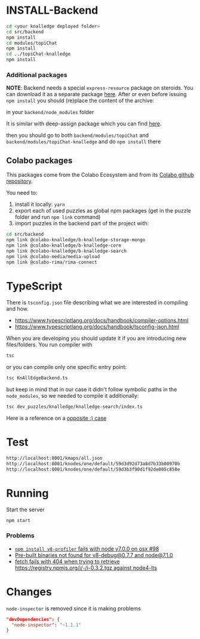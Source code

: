 # 	INSTALL-Backend

```sh
cd <your knalledge deployed folder>
cd src/backend
npm install
cd modules/topiChat
npm install
cd ../topiChat-knalledge
npm install
```
### Additional packages

**NOTE**: Backend needs a special ```express-resource``` package on steroids. You can download it as a separate package [here](http://colabo.space/downloads/express-resource.zip). After or even before issuing ```npm install``` you should (re)place the content of the archive:

in your ```backend/node_modules``` folder

It is similar with deep-assign package which you can find [here](http://colabo.space/downloads/deep-assign.zip).

then you should go to both  ```backend/modules/topiChat``` and ```backend/modules/topiChat-knalledge```
and do `npm install` there

## Colabo packages

This packages come from the Colabo Ecosystem and from its [Colabo github repository](https://github.com/Cha-OS/colabo).

You need to:

1. install it locally: `yarn`
2. export each of used puzzles as global npm packages (get in the puzzle folder and run `npm link` command)
3. import puzzles in the backend part of the project with:

```sh
cd src/backend
npm link @colabo-knalledge/b-knalledge-storage-mongo
npm link @colabo-knalledge/b-knalledge-core
npm link @colabo-knalledge/b-knalledge-search
npm link @colabo-media/media-upload
npm link @colabo-rima/rima-connect
```

# TypeScript

There is `tsconfig.json` file describing what we are interested in compiling and how.

+ https://www.typescriptlang.org/docs/handbook/compiler-options.html
+ https://www.typescriptlang.org/docs/handbook/tsconfig-json.html

When you are developing you should update it if you are introducing new files/folders. You run compiler with

```sh
tsc
```

or you can compile only one specific entry point:

```sh
tsc KnAllEdgeBackend.ts
```

but keep in mind that in our case it didn't follow symbolic paths in the `node_modules`, so we needed to compile it additionally:

```sh
tsc dev_puzzles/knalledge/knalledge-search/index.ts
```
Here is a reference on a [opposite :) case](https://github.com/Microsoft/TypeScript/issues/9552)

# Test

```sh
http://localhost:8001/kmaps/all.json
http://localhost:8001/knodes/one/default/59d3d92d73a8d7b33b00970b
http://localhost:8001/knodes/one/default/59d3b3f90d1f92de005c858e
```

# Running

Start the server

```
npm start
```

### Problems

- [`npm install v8-profiler` fails with node v7.0.0 on osx #98](https://github.com/node-inspector/v8-profiler/issues/98)
- [Pre-built binaries not found for v8-debug@0.7.7 and node@7.1.0](https://github.com/node-inspector/node-inspector/issues/950)
- [fetch fails with 404 when trying to retrieve https://registry.npmjs.org/i/-/i-0.3.2.tgz against node4-lts](https://github.com/npm/npm/issues/14025)

# Changes

`node-inspector` is removed since it is making problems

```json
"devDependencies": {
  "node-inspector": "~1.1.1"
}
```